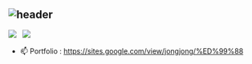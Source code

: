 ## ![header](https://capsule-render.vercel.app/api?&type=Rounded&color=ADD8E6&height=200&section=header&text=Welcome%20to%20Jonghwan's%20GitHub&fontSize=50)
<div align="left">
<img src="https://img.shields.io/badge/jonghwann@naver.com-3DDC84?style=flat-square&logo=maildotcom&logoColor=white&labelColor=3DDC84"/> &nbsp
<img src="https://img.shields.io/badge/@cottoncandypunch-DD2A7B?style=flat-square&logo=instagram&logoColor=white&labelColor=DD2A7B"/>
</div>

- 📫 Portfolio  : https://sites.google.com/view/jongjong/%ED%99%88
